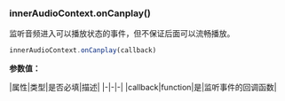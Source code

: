 ### innerAudioContext.onCanplay()

监听音频进入可以播放状态的事件，但不保证后面可以流畅播放。

```js
innerAudioContext.onCanplay(callback)
```

**参数值：**

|属性|类型|是否必填|描述|
|-|-|-|
|callback|function|是|监听事件的回调函数|